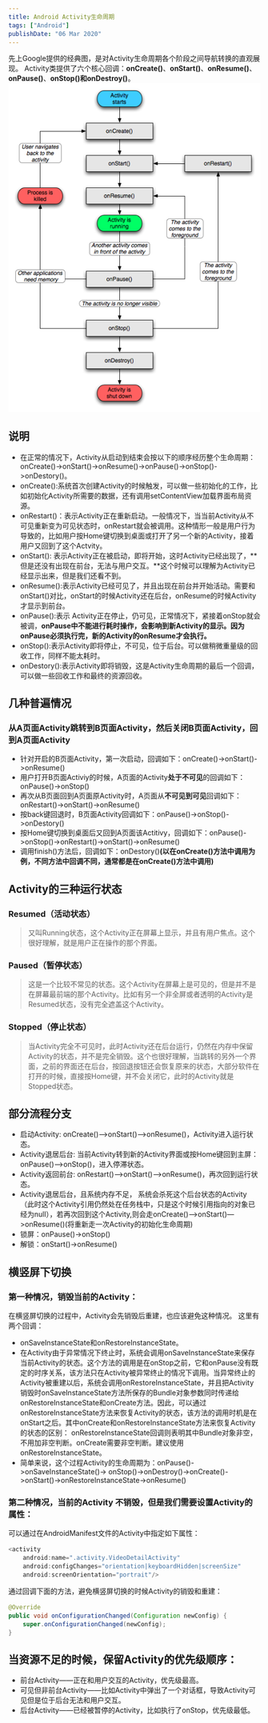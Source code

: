 ```yaml
---
title: Android Activity生命周期
tags: ["Android"]
publishDate: "06 Mar 2020"
---
```


先上Google提供的经典图，是对Activity生命周期各个阶段之间导航转换的直观展现。
Activity类提供了六个核心回调：**onCreate()**、**onStart()**、**onResume()**、**onPause()**、**onStop()**和**onDestroy()**。
![生命周期](./life.png)

<!-- more -->

## 说明

- 在正常的情况下，Activity从启动到结束会按以下的顺序经历整个生命周期：onCreate()->onStart()->onResume()->onPause()->onStop()->onDestory()。
- onCreate():系统首次创建Activity的时候触发，可以做一些初始化的工作，比如初始化Activity所需要的数据，还有调用setContentView加载界面布局资源。
- onRestart()：表示Activity正在重新启动。一般情况下，当当前Activity从不可见重新变为可见状态时，onRestart就会被调用。这种情形一般是用户行为导致的，比如用户按Home键切换到桌面或打开了另一个新的Activity，接着用户又回到了这个Actvity。
- onStart(): 表示Activity正在被启动，即将开始，这时Activity已经出现了，**但是还没有出现在前台，无法与用户交互。**这个时候可以理解为Activity已经显示出来，但是我们还看不到。
- onResume():表示Activity已经可见了，并且出现在前台并开始活动。需要和onStart()对比，onStart的时候Activity还在后台，onResume的时候Activity才显示到前台。
- onPause():表示 Activity正在停止，仍可见，正常情况下，紧接着onStop就会被调，**onPause中不能进行耗时操作，会影响到新Activity的显示。因为onPause必须执行完，新的Activity的onResume才会执行。**
- onStop():表示Activity即将停止，不可见，位于后台。可以做稍微重量级的回收工作，同样不能太耗时。
- onDestory():表示Activity即将销毁，这是Activity生命周期的最后一个回调，可以做一些回收工作和最终的资源回收。

## 几种普遍情况

### 从A页面Activity跳转到B页面Activity，然后关闭B页面Activity，回到A页面Activity

- 针对开启的B页面Activity，第一次启动，回调如下：onCreate()->onStart()->onResume()
- 用户打开B页面Activiy的时候，A页面的Activity**处于不可见**的回调如下：onPause()->onStop()
- 再次从B页面回到A页面原Activity时，A页面从**不可见到可见**回调如下：onRestart()->onStart()->onResume()
- 按back键回退时，B页面Activity回调如下：onPause()->onStop()->onDestory()
- 按Home键切换到桌面后又回到A页面该Actitivy，回调如下：onPause()->onStop()->onRestart()->onStart()->onResume()
- 调用finish()方法后，回调如下：onDestory()**(以在onCreate()方法中调用为例，不同方法中回调不同，通常都是在onCreate()方法中调用)**

## Activity的三种运行状态

### Resumed（活动状态）

> 又叫Running状态，这个Activity正在屏幕上显示，并且有用户焦点。这个很好理解，就是用户正在操作的那个界面。

### Paused（暂停状态）

> 这是一个比较不常见的状态。这个Activity在屏幕上是可见的，但是并不是在屏幕最前端的那个Activity。比如有另一个非全屏或者透明的Activity是Resumed状态，没有完全遮盖这个Activity。

### Stopped（停止状态）

> 当Activity完全不可见时，此时Activity还在后台运行，仍然在内存中保留Activity的状态，并不是完全销毁。这个也很好理解，当跳转的另外一个界面，之前的界面还在后台，按回退按钮还会恢复原来的状态，大部分软件在打开的时候，直接按Home键，并不会关闭它，此时的Activity就是Stopped状态。

## 部分流程分支

- 启动Activity: onCreate()—>onStart()—>onResume()，Activity进入运行状态。
- Activity退居后台: 当前Activity转到新的Activity界面或按Home键回到主屏： onPause()—>onStop()，进入停滞状态。
- Activity返回前台: onRestart()—>onStart()—>onResume()，再次回到运行状态。
- Activity退居后台，且系统内存不足， 系统会杀死这个后台状态的Activity（此时这个Activity引用仍然处在任务栈中，只是这个时候引用指向的对象已经为null），若再次回到这个Activity,则会走onCreate()–>onStart()—>onResume()(将重新走一次Activity的初始化生命周期)
- 锁屏：onPause()->onStop()
- 解锁：onStart()->onResume()

## 横竖屏下切换

### 第一种情况，销毁当前的Activity：

在横竖屏切换的过程中，Activity会先销毁后重建，也应该避免这种情况。
这里有两个回调：

- onSaveInstanceState和onRestoreInstanceState。
- 在Activity由于异常情况下终止时，系统会调用onSaveInstanceState来保存当前Activity的状态。这个方法的调用是在onStop之前，它和onPause没有既定的时序关系，该方法只在Activity被异常终止的情况下调用。当异常终止的Activity被重建以后，系统会调用onRestoreInstanceState，并且把Activity销毁时onSaveInstanceState方法所保存的Bundle对象参数同时传递给onRestoreInstanceState和onCreate方法。因此，可以通过onRestoreInstanceState方法来恢复Activity的状态，该方法的调用时机是在onStart之后。其中onCreate和onRestoreInstanceState方法来恢复Activity的状态的区别： onRestoreInstanceState回调则表明其中Bundle对象非空，不用加非空判断。onCreate需要非空判断。建议使用onRestoreInstanceState。
- 简单来说，这个过程Activity的生命周期为：onPause()->onSaveInstanceState()-> onStop()->onDestroy()->onCreate()->onStart()->onRestoreInstanceState->onResume()

### 第二种情况，当前的Activity 不销毁，但是我们需要设置Activity的属性：

可以通过在AndroidManifest文件的Activity中指定如下属性：

```java
<activity
    android:name=".activity.VideoDetailActivity"
    android:configChanges="orientation|keyboardHidden|screenSize"
    android:screenOrientation="portrait"/>
```

通过回调下面的方法，避免横竖屏切换的时候Activity的销毁和重建：

```java
@Override
public void onConfigurationChanged(Configuration newConfig) {
    super.onConfigurationChanged(newConfig);
}
```

## 当资源不足的时候，保留Activity的优先级顺序：

- 前台Activity——正在和用户交互的Activity，优先级最高。
- 可见但非前台Activity——比如Activity中弹出了一个对话框，导致Activity可见但是位于后台无法和用户交互。
- 后台Activity——已经被暂停的Activity，比如执行了onStop，优先级最低。
